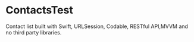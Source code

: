 # ContactsTest
Contact list built with Swift, URLSession, Codable, RESTful API,MVVM and no third party libraries.
